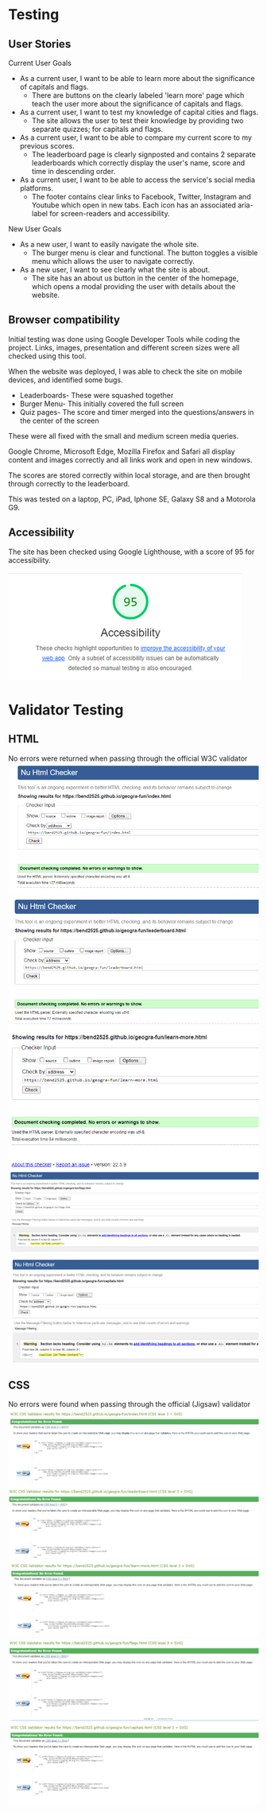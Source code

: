 # Testing

## User Stories

Current User Goals

* As a current user, I want to be able to learn more about the significance of capitals and flags.
    - There are buttons on the clearly labeled 'learn more' page which teach the user more about the significance of capitals and flags.
* As a current user, I want to test my knowledge of capital cities and flags.
    - The site allows the user to test their knowledge by providing two separate quizzes; for capitals and flags.
* As a current user, I want to be able to compare my current score to my previous scores.
    - The leaderboard page is clearly signposted and contains 2 separate leaderboards which correctly display the user's name, score and time in descending order.
* As a current user, I want to be able to access the service's social media platforms.
    - The footer contains clear links to Facebook, Twitter, Instagram and Youtube which open in new tabs. Each icon has an associated aria-label for screen-readers and accessibility.

New User Goals

* As a new user, I want to easily navigate the whole site.
    - The burger menu is clear and functional. The button toggles a visible menu which allows the user to navigate correctly.
* As a new user, I want to see clearly what the site is about.
    - The site has an about us button in the center of the homepage, which opens a modal providing the user with details about the website.

## Browser compatibility

Initial testing was done using Google Developer Tools while coding the project. Links, images, presentation and different screen sizes were all checked using this tool.

When the website was deployed, I was able to check the site on mobile devices, and identified some bugs.

* Leaderboards- These were squashed together
* Burger Menu- This initially covered the full screen
* Quiz pages- The score and timer merged into the questions/answers in the center of the screen

These were all fixed with the small and medium screen media queries.

Google Chrome, Microsoft Edge, Mozilla Firefox and Safari all display content and images correctly and all links work and open in new windows.

The scores are stored correctly within local storage, and are then brought through correctly to the leaderboard.

This was tested on a laptop, PC, iPad, Iphone SE, Galaxy S8 and a Motorola G9. 

## Accessibility

The site has been checked using Google Lighthouse, with a score of 95 for accessibility.

![Lighthouse Screenshot](lighthouse_image.PNG)

# Validator Testing

## HTML
No errors were returned when passing through the official W3C validator
![Index HTML Screenshot](index_html_check.PNG)
![Leaderboard HTML Screenshot](leaderboard_html_check.PNG)
![Learn More HTML Screenshot](learn_more_html_check.PNG)
![Flags HTML Screenshot](flags_html_check.PNG)
![Capitals HTML Screenshot](capitals_html_check.PNG)

## CSS
No errors were found when passing through the official (Jigsaw) validator
![Index CSS Screenshot](index_css_check.PNG)
![Leaderboard CSS Screenshot](leaderboard_css_check.PNG)
![Learn More CSS Screenshot](learn_more_css_check.PNG)
![Flags CSS Screenshot](flags_css_check.PNG)
![Capitals CSS Screenshot](capitals_css_check.PNG)




